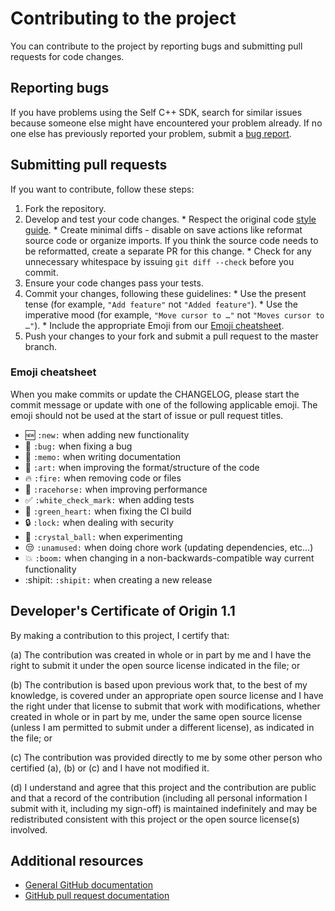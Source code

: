 # Contributing to the project
 
You can contribute to the project by reporting bugs and submitting pull requests for code changes.

## Reporting bugs

If you have problems using the Self C++ SDK, search for similar issues because someone else might have encountered your problem already. If no one else has previously reported your problem, submit a [bug report](https://github.com/watson-developer-cloud/self-sdk/issues).

## Submitting pull requests

If you want to contribute, follow these steps:

  1. Fork the repository.
  2. Develop and test your code changes.
    * Respect the original code [style guide][style guide].
    * Create minimal diffs - disable on save actions like reformat source code or organize imports. If you think the source code needs to be reformatted, create a separate PR for this change.
    * Check for any unnecessary whitespace by issuing `git diff --check` before you commit.
  3. Ensure your code changes pass your tests.
  4. Commit your changes, following these guidelines: 
    * Use the present tense (for example, `"Add feature"` not `"Added feature"`).
    * Use the imperative mood (for example, `"Move cursor to …"` not `"Moves cursor to …"`).
    * Include the appropriate Emoji from our [Emoji cheatsheet](#emoji-cheatsheet).
  5. Push your changes to your fork and submit a pull request to the master branch.

### Emoji cheatsheet

When you make commits or update the CHANGELOG, please start the commit message or update with one of the following applicable emoji. The emoji should not be used at the start of issue or pull request titles.

* :new: `:new:` when adding new functionality
* :bug: `:bug:` when fixing a bug
* :memo: `:memo:` when writing documentation
* :art: `:art:` when improving the format/structure of the code
* :fire: `:fire:` when removing code or files
* :racehorse: `:racehorse:` when improving performance
* :white_check_mark: `:white_check_mark:` when adding tests
* :green_heart: `:green_heart:` when fixing the CI build
* :lock: `:lock:` when dealing with security
* :crystal_ball: `:crystal_ball:` when experimenting
* :unamused: `:unamused:` when doing chore work (updating dependencies, etc…)
* :boom: `:boom:` when changing in a non-backwards-compatible way current functionality
* :shipit: `:shipit:` when creating a new release


## Developer's Certificate of Origin 1.1

By making a contribution to this project, I certify that:

(a) The contribution was created in whole or in part by me and I
   have the right to submit it under the open source license
   indicated in the file; or

(b) The contribution is based upon previous work that, to the best
   of my knowledge, is covered under an appropriate open source
   license and I have the right under that license to submit that
   work with modifications, whether created in whole or in part
   by me, under the same open source license (unless I am
   permitted to submit under a different license), as indicated
   in the file; or

(c) The contribution was provided directly to me by some other
   person who certified (a), (b) or (c) and I have not modified
   it.

(d) I understand and agree that this project and the contribution
   are public and that a record of the contribution (including all
   personal information I submit with it, including my sign-off) is
   maintained indefinitely and may be redistributed consistent with
   this project or the open source license(s) involved.

## Additional resources
  * [General GitHub documentation](https://help.github.com/)
  * [GitHub pull request documentation](https://help.github.com/send-pull-requests/)

[dw]: https://developer.ibm.com/answers/questions/ask/?topics=watson
[stackoverflow]: http://stackoverflow.com/questions/ask?tags=ibm-watson
[style guide]: https://google.github.io/styleguide/cppguide.html
